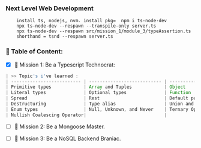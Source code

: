 ### Next Level Web Development
```
    install ts, nodejs, nvm. install pkg=  npm i ts-node-dev
    npx ts-node-dev --respawn --transpile-only server.ts
    npx ts-node-dev --respawn src/mission_1/module_3/typeAssertion.ts
    shorthand = tsnd --respawn server.ts
```

### 📗 Table of Content:
- [x] 🎯 Mission 1: Be a Typescript Technocrat:
```ts
| >> Topic's i've learned :  
| -------------------------- | --------------------------- | -------------------------- |
| Primitive types            | Array and Tuples            | Object                     |
| Literal types              | Optional types              | Function                   |
| Spread                     | Rest                        | Default parameters         |
| Destructuring              | Type alias                  | Union and Intersection types |
| Enum types                 | Null, Unknown, and Never    | Ternary Operator           |
| Nullish Coalescing Operator|                             |                            |
```

- [ ] 🎯 Mission 2: Be a Mongoose Master.

- [ ] 🎯 Mission 3: Be a NoSQL Backend Braniac.
